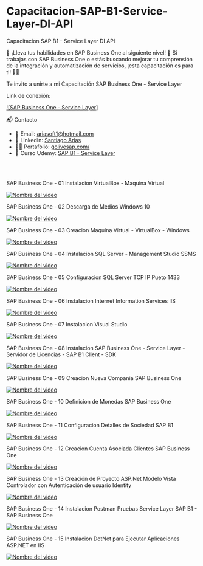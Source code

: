 # Capacitacion-SAP-B1-Service-Layer-DI-API
Capacitacion SAP B1 - Service Layer DI API

🚀 ¡Lleva tus habilidades en SAP Business One al siguiente nivel! 🚀
Si trabajas con SAP Business One o estás buscando mejorar tu comprensión de la integración y automatización de servicios, ¡esta capacitación es para ti! 🔧✨

Te invito a unirte a mi Capacitación SAP Business One - Service Layer

Link de conexión:

[![SAP Business One - Service Layer]](https://www.udemy.com/course/sap-business-one-sap-b1-service-layer-mi-primer-proyecto/?referralCode=612987A98F95B33A0153)

📬 Contacto

- 📧 Email: [ariasoft1@hotmail.com](mailto:ariasoft1@hotmail.com)
- 💼 LinkedIn: [Santiago Arias](https://www.linkedin.com/in/sergio-santiago-arias-ortiz-139a34122/)
- 🧑‍💻 Portafolio: [golivesap.com/](https://www.golivesap.com/)
- 🎥 Curso Udemy: [SAP B1 - Service Layer](https://www.udemy.com/course/sap-business-one-sap-b1-service-layer-mi-primer-proyecto/?referralCode=612987A98F95B33A0153)
<br>
<br>  

SAP Business One - 01 Instalacion VirtualBox - Maquina Virtual

[![Nombre del video](https://img.youtube.com/vi/uUQ33-gVu6I/0.jpg)](https://www.youtube.com/watch?v=uUQ33-gVu6I)

SAP Business One - 02 Descarga de Medios Windows 10

[![Nombre del video](https://img.youtube.com/vi/0p87--PoXow/0.jpg)](https://www.youtube.com/watch?v=0p87--PoXow)

SAP Business One - 03 Creacion Maquina Virtual - VirtualBox - Windows

[![Nombre del video](https://img.youtube.com/vi/5HqULUOL8_I/0.jpg)](https://www.youtube.com/watch?v=5HqULUOL8_I)

SAP Business One - 04 Instalacion SQL Server - Management Studio SSMS

[![Nombre del video](https://img.youtube.com/vi/zQhAVf8jh9g/0.jpg)](https://www.youtube.com/watch?v=zQhAVf8jh9g)

SAP Business One - 05 Configuracion SQL Server TCP IP Pueto 1433

[![Nombre del video](https://img.youtube.com/vi/6d3d-LzA-V4/0.jpg)](https://www.youtube.com/watch?v=6d3d-LzA-V4)

SAP Business One - 06 Instalacion Internet Information Services IIS

[![Nombre del video](https://img.youtube.com/vi/6t9CBGL1lhU/0.jpg)](https://www.youtube.com/watch?v=6t9CBGL1lhU)

SAP Business One - 07 Instalacion Visual Studio

[![Nombre del video](https://img.youtube.com/vi/KL7aubYxXz8/0.jpg)](https://www.youtube.com/watch?v=KL7aubYxXz8)

SAP Business One - 08 Instalacion SAP Business One - Service Layer - Servidor de Licencias - SAP B1 Client - SDK

[![Nombre del video](https://img.youtube.com/vi/0lwoZmLWiSw/0.jpg)](https://www.youtube.com/watch?v=0lwoZmLWiSw)

SAP Business One - 09 Creacion Nueva Compania SAP Business One

[![Nombre del video](https://img.youtube.com/vi/Z1mhTfZQ8OQ/0.jpg)](https://www.youtube.com/watch?v=Z1mhTfZQ8OQ)


SAP Business One - 10 Definicion de Monedas SAP Business One

[![Nombre del video](https://img.youtube.com/vi/jwZ_ck6-y5I/0.jpg)](https://www.youtube.com/watch?v=jwZ_ck6-y5I)


SAP Business One - 11 Configuracion Detalles de Sociedad SAP B1

[![Nombre del video](https://img.youtube.com/vi/bVYb8qCLgqU/0.jpg)](https://www.youtube.com/watch?v=bVYb8qCLgqU)


SAP Business One - 12 Creacion Cuenta Asociada Clientes SAP Business One

[![Nombre del video](https://img.youtube.com/vi/OL4ZWqhbdhk/0.jpg)](https://www.youtube.com/watch?v=OL4ZWqhbdhk)


SAP Business One - 13 Creación de Proyecto ASP.Net Modelo Vista Controlador con Autenticación de usuario Identity

[![Nombre del video](https://img.youtube.com/vi/su0HLoRQ9-Q/0.jpg)](https://www.youtube.com/watch?v=su0HLoRQ9-Q)

SAP Business One - 14 Instalacion Postman Pruebas Service Layer SAP B1 - SAP Business One

[![Nombre del video](https://img.youtube.com/vi/SHNcO1CP5U0/0.jpg)](https://www.youtube.com/watch?v=SHNcO1CP5U0)

SAP Business One - 15 Instalacion DotNet para Ejecutar Aplicaciones ASP.NET en IIS

[![Nombre del video](https://img.youtube.com/vi/tIPdFEkd2eI/0.jpg)](https://www.youtube.com/watch?v=tIPdFEkd2eI)
